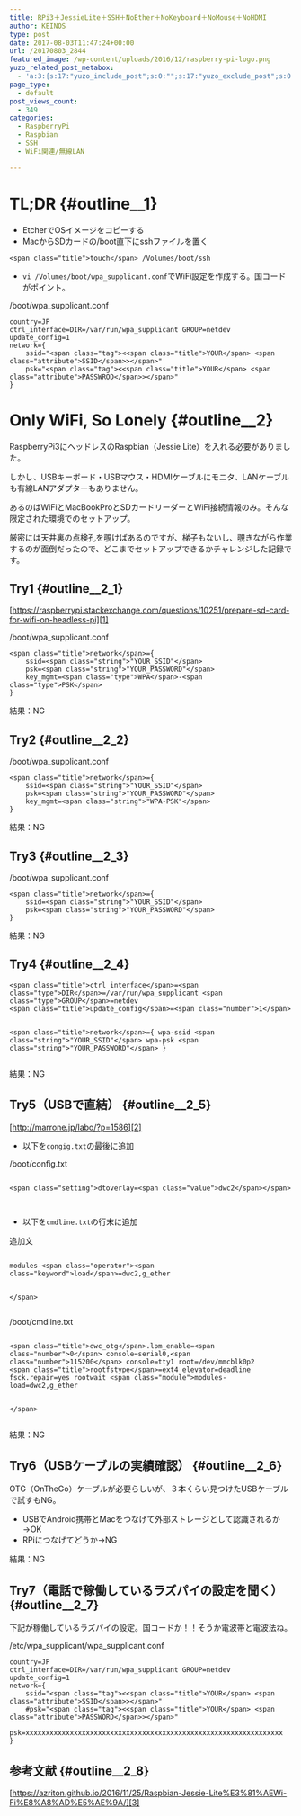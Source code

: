 ```yaml
---
title: RPi3＋JessieLite＋SSH＋NoEther＋NoKeyboard＋NoMouse＋NoHDMI
author: KEINOS
type: post
date: 2017-08-03T11:47:24+00:00
url: /20170803_2844
featured_image: /wp-content/uploads/2016/12/raspberry-pi-logo.png
yuzo_related_post_metabox:
  - 'a:3:{s:17:"yuzo_include_post";s:0:"";s:17:"yuzo_exclude_post";s:0:"";s:21:"yuzo_disabled_related";N;}'
page_type:
  - default
post_views_count:
  - 349
categories:
  - RaspberryPi
  - Raspbian
  - SSH
  - WiFi関連/無線LAN

---
```

# TL;DR {#outline__1}

  * EtcherでOSイメージをコピーする
  * MacからSDカードの/boot直下にsshファイルを置く

<div class="code-frame">
  <div class="highlight">
    <pre><code class="nginx">&lt;span class="title">touch&lt;/span> /Volumes/boot/ssh
</code></pre>
  </div>
</div>

  * `vi /Volumes/boot/wpa_supplicant.conf`でWiFi設定を作成する。国コードがポイント。

<div class="code-frame">
  <div class="code-lang">
    <span class="bold">/boot/wpa_supplicant.conf</span>
  </div>
  
  <div class="highlight">
    <pre><code class="/boot/wpa_supplicant.conf xml">country=JP
ctrl_interface=DIR=/var/run/wpa_supplicant GROUP=netdev
update_config=1
network={
    ssid="&lt;span class="tag">&lt;&lt;span class="title">YOUR&lt;/span> &lt;span class="attribute">SSID&lt;/span>&gt;&lt;/span>"
    psk="&lt;span class="tag">&lt;&lt;span class="title">YOUR&lt;/span> &lt;span class="attribute">PASSWROD&lt;/span>&gt;&lt;/span>"
}
</code></pre>
  </div>
</div>

# Only WiFi, So Lonely {#outline__2}

RaspberryPi3にヘッドレスのRaspbian（Jessie Lite）を入れる必要がありました。

しかし、USBキーボード・USBマウス・HDMIケーブルにモニタ、LANケーブルも有線LANアダプターもありません。

あるのはWiFiとMacBookProとSDカードリーダーとWiFi接続情報のみ。そんな限定された環境でのセットアップ。

厳密には天井裏の点検孔を覗けばあるのですが、梯子もないし、覗きながら作業するのが面倒だったので、どこまでセットアップできるかチャレンジした記録です。

## Try1 {#outline__2_1}

[https://raspberrypi.stackexchange.com/questions/10251/prepare-sd-card-for-wifi-on-headless-pi][1]

<div class="code-frame">
  <div class="code-lang">
    <span class="bold">/boot/wpa_supplicant.conf</span>
  </div>
  
  <div class="highlight">
    <pre><code class="/boot/wpa_supplicant.conf haskell">&lt;span class="title">network&lt;/span>={
    ssid=&lt;span class="string">"YOUR_SSID"&lt;/span>
    psk=&lt;span class="string">"YOUR_PASSWORD"&lt;/span>
    key_mgmt=&lt;span class="type">WPA&lt;/span>-&lt;span class="type">PSK&lt;/span>
}
</code></pre>
  </div>
</div>

結果：NG

## Try2 {#outline__2_2}

<div class="code-frame">
  <div class="code-lang">
    <span class="bold">/boot/wpa_supplicant.conf</span>
  </div>
  
  <div class="highlight">
    <pre><code class="/boot/wpa_supplicant.conf haskell">&lt;span class="title">network&lt;/span>={
    ssid=&lt;span class="string">"YOUR_SSID"&lt;/span>
    psk=&lt;span class="string">"YOUR_PASSWORD"&lt;/span>
    key_mgmt=&lt;span class="string">"WPA-PSK"&lt;/span>
}
</code></pre>
  </div>
</div>

結果：NG

## Try3 {#outline__2_3}

<div class="code-frame">
  <div class="code-lang">
    <span class="bold">/boot/wpa_supplicant.conf</span>
  </div>
  
  <div class="highlight">
    <pre><code class="/boot/wpa_supplicant.conf haskell">&lt;span class="title">network&lt;/span>={
    ssid=&lt;span class="string">"YOUR_SSID"&lt;/span>
    psk=&lt;span class="string">"YOUR_PASSWORD"&lt;/span>
}
</code></pre>
  </div>
</div>

結果：NG

## Try4 {#outline__2_4}

<div class="code-frame">
  <div class="highlight">
    <pre><code class="haskell">&lt;span class="title">ctrl_interface&lt;/span>=&lt;span class="type">DIR&lt;/span>=/var/run/wpa_supplicant &lt;span class="type">GROUP&lt;/span>=netdev
&lt;span class="title">update_config&lt;/span>=&lt;span class="number">1&lt;/span>

&lt;span class="title">network&lt;/span>={
    wpa-ssid &lt;span class="string">"YOUR_SSID"&lt;/span>
    wpa-psk &lt;span class="string">"YOUR_PASSWORD"&lt;/span>
}
</code></pre>
  </div>
</div>

結果：NG

## Try5（USBで直結） {#outline__2_5}

[http://marrone.jp/labo/?p=1586][2]

  * 以下を`congig.txt`の最後に追加

<div class="code-frame">
  <div class="code-lang">
    <span class="bold">/boot/config.txt</span>
  </div>
  
  <div class="highlight">
    <pre><code class="/boot/config.txt ini">
&lt;span class="setting">dtoverlay=&lt;span class="value">dwc2&lt;/span>&lt;/span>

</code></pre>
  </div>
</div>

  * 以下を`cmdline.txt`の行末に追加

<div class="code-frame">
  <div class="code-lang">
    <span class="bold">追加文</span>
  </div>
  
  <div class="highlight">
    <pre><code class="追加文 sql">
modules-&lt;span class="operator">&lt;span class="keyword">load&lt;/span>=dwc2,g_ether

&lt;/span></code></pre>
  </div>
</div>

<div class="code-frame">
  <div class="code-lang">
    <span class="bold">/boot/cmdline.txt</span>
  </div>
  
  <div class="highlight">
    <pre><code class="/boot/cmdline.txt haskell">
&lt;span class="title">dwc_otg&lt;/span>.lpm_enable=&lt;span class="number">0&lt;/span> console=serial0,&lt;span class="number">115200&lt;/span> console=tty1 root=/dev/mmcblk0p2
&lt;span class="title">rootfstype&lt;/span>=ext4 elevator=deadline fsck.repair=yes rootwait &lt;span class="module">modules-load=dwc2,g_ether

&lt;/span></code></pre>
  </div>
</div>

結果：NG

## Try6（USBケーブルの実績確認） {#outline__2_6}

OTG（OnTheGo）ケーブルが必要らしいが、３本くらい見つけたUSBケーブルで試すもNG。

  * USBでAndroid携帯とMacをつなげて外部ストレージとして認識されるか→OK
  * RPiにつなげてどうか→NG

結果：NG

## Try7（電話で稼働しているラズパイの設定を聞く） {#outline__2_7}

下記が稼働しているラズパイの設定。国コードか！！そうか電波帯と電波法ね。

<div class="code-frame">
  <div class="code-lang">
    <span class="bold">/etc/wpa_supplicant/wpa_supplicant.conf</span>
  </div>
  
  <div class="highlight">
    <pre><code class="/etc/wpa_supplicant/wpa_supplicant.conf xml">country=JP
ctrl_interface=DIR=/var/run/wpa_supplicant GROUP=netdev
update_config=1
network={
    ssid="&lt;span class="tag">&lt;&lt;span class="title">YOUR&lt;/span> &lt;span class="attribute">SSID&lt;/span>&gt;&lt;/span>"
    #psk="&lt;span class="tag">&lt;&lt;span class="title">YOUR&lt;/span> &lt;span class="attribute">PASSWORD&lt;/span>&gt;&lt;/span>"
    psk=xxxxxxxxxxxxxxxxxxxxxxxxxxxxxxxxxxxxxxxxxxxxxxxxxxxxxxxxxxxxxxxx
}
</code></pre>
  </div>
</div>

## 参考文献 {#outline__2_8}

[https://azriton.github.io/2016/11/25/Raspbian-Jessie-Lite%E3%81%AEWi-Fi%E8%A8%AD%E5%AE%9A/][3]

 [1]: https://raspberrypi.stackexchange.com/questions/10251/prepare-sd-card-for-wifi-on-headless-pi "https://raspberrypi.stackexchange.com/questions/10251/prepare-sd-card-for-wifi-on-headless-pi"
 [2]: http://marrone.jp/labo/?p=1586 "http://marrone.jp/labo/?p=1586"
 [3]: https://azriton.github.io/2016/11/25/Raspbian-Jessie-Lite%E3%81%AEWi-Fi%E8%A8%AD%E5%AE%9A/ "https://azriton.github.io/2016/11/25/Raspbian-Jessie-Lite%E3%81%AEWi-Fi%E8%A8%AD%E5%AE%9A/"